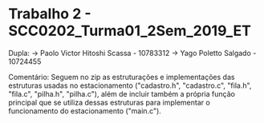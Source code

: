 # Trabalho 2 - SCC0202_Turma01_2Sem_2019_ET

Dupla:
 -> Paolo Victor Hitoshi Scassa - 10783312
 -> Yago Poletto Salgado - 10724455
 
Comentário:
Seguem no zip as estruturações e implementações das estruturas usadas no estacionamento ("cadastro.h", "cadastro.c", "fila.h", "fila.c", "pilha.h", "pilha.c"), além de incluir também a própria função principal que se utiliza dessas estruturas para implementar o funcionamento do estacionamento ("main.c").
